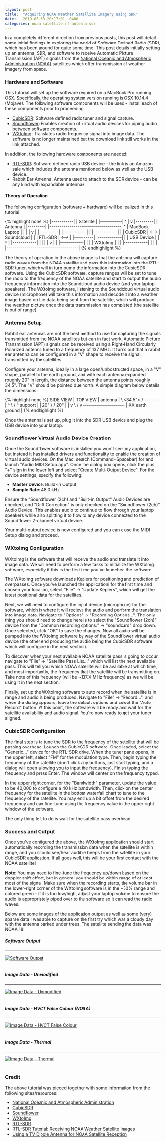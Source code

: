 ```yaml
---
layout: post
title:  "Acquiring NOAA Weather Satellite Imagery using SDR"
date:   2019-05-30 20:17:01 -0400
categories: noaa satellite rf antenna sdr
---
```

In a completely different direction from previous posts, this post will detail some initial findings in exploring the
world of Software Defined Radio (SDR), which has been around for quite some time. This post details initially setting up
an antenna, SDR, and software to receive Automatic Picture Transmission (APT) signals from the
[National Oceanic and Atmospheric Administration (NOAA)](https://www.noaa.gov/) satellites which offer transmission of
weather imagery from space.

### Hardware and Software

This tutorial will set up the software required on a MacBook Pro running OSX. Specifically, the operating system
version running is OSX 10.14.4 (Mojave). The following software components will be used - install each of these components
prior to proceeding:

* [CubicSDR](https://github.com/cjcliffe/CubicSDR/releases/tag/0.2.4): Software defined radio tuner and signal capture.
* [Soundflower](https://github.com/mattingalls/Soundflower/releases/tag/2.0b2): Enables creation of virtual audio devices
for piping audio between software components.
* [WXtoImg](https://wxtoimgrestored.xyz/downloads/): Translates radio frequency signal into image data. The software
is no longer maintained but the download link still works in the link attached.

In addition, the following hardware components are needed:

* [RTL-SDR](https://www.amazon.com/gp/product/B011HVUEME): Software defined radio USB device - the link is an
Amazon sale which includes the antenna mentioned below as well as the USB device.
* Rabbit Ear Antenna: Antenna used to attach to the SDR device - can be any kind with expandable antennae.

#### Theory of Operation

The following configuration (software + hardware) will be realized in this tutorial:

{% highlight none %}
 |-----------|
 | Satellite |
 |-----------|
       ^
       |
       v
  |---------|
  | Antenna |
  |---------|       |------------------------------------|
       ^            | MacBook Laptop                     |
       |            |                                    |
       v            |  |----------|      |------------|  |
|------------|      |  | CubicSDR | <--> | Soundcloud |  |
|  RTL-SDR   | <--> |  |----------|      |------------|  |
| USB Device |      |                          ^         |
|------------|      |                          |         |
                    |                          v         |
                    |                    |------------|  |
                    |                    | WXtoImg    |  |
                    |                    |------------|  |
                    |                                    |
                    |------------------------------------|
{% endhighlight %}

The theory of operation in the above image is that the antenna will capture radio waves from the NOAA satellite and
pass this information into the RTL-SDR tuner, which will in turn pump the information into the CubicSDR software.
Using the CubicSDR software, capture ranges will be set to tune the radio to the frequency of the NOAA satellite and
start to output the audio frequency information into the Soundcloud audio device (and your laptop speakers). The WXtoImg
software, listening to the Soundcloud virtual audio device (microphone) will take this information and decode it into
a weather image based on the data being sent from the satellite, which will produce the weather picture once the data
transmission has completed (the satellite is out of range).

### Antenna Setup

Rabbit ear antennas are not the best method to use for capturing the signals transmitted from the NOAA satellites but
can in fact work. Automatic Picture Transmission (APT) signals can be received using a Right-Hand Circularly Polarized
antenna tuned to a frequency of 137 MHz. It turns out that a rabbit ear antenna can be configured in a "V" shape to receive
the signal transmitted by the satellites.

Configure your antenna, ideally in a large open/unbostructed space, in a "V" shape, parallel to the earth ground, and
with each antenna expanded roughly 20" in length, the distance between the antenna points roughly 34.5". The "V" should
be pointed due north. A simple diagram below details the dimensions:

{% highlight none %}
      SIDE VIEW            |           TOP VIEW
                           |
         antenna           |         \  <34.5">  /
        --------           |       ^  \         /  ^
support |                  |      20"   \     /   20"
        |                  |       v     \  /      v
---------------------      |              XX
    earth ground           |
{% endhighlight %}

Once the antenna is set up, plug it into the SDR USB device and plug the USB device into your laptop.

### Soundflower Virtual Audio Device Creation

Once the Soundflower software is installed you won't see any application, but instead it has installed drivers and functionality
to enable the creation of virtual audio devices. On the Mac, search (Command+Spacebar) for and launch "Audio MIDI Setup.app". Once
the dialog box opens, click the plus "+" sign in the lower left and select "Create Multi-Output Device". For the device settings,
specify the following:

* **Master Device**: Build-in Output
* **Sample Rate**: 48.0 kHz

Ensure the "Soundflower (2ch) and "Built-in Output" Audio Devices are checked, and "Drift Correction" is only checked on the
"Soundflower (2ch)" Audio Device. This enables audio to continue to flow through your laptop speakers while also splitting it to
flow to any device connected to the Soundflower 2-channel virtual device.

Your multi-output device is now configured and you can close the MIDI Setup dialog and proceed.

### WXtoImg Configuration

WXtoImg is the software that will receive the audio and translate it into image data. We will need to perform a few tasks to
initialize the WXtoImg software, especially if this is the first time you've launched the software.

The WXtoImg software downloads Keplers for positioning and prediction of overpasses. Once you've launched the applicationi for the
first time and chosen your location, select "File" -> "Update Keplers", which will get the latest positional data for the satellites.

Next, we will need to configure the input device (microphone) for the software, which is where it will recieve the audio and perform
the translation into image data. Navigate to "Options" -> "Recording Options...". The only thing you should need to change here is
to select the "Soundflower (2ch)" device from the "Common recording options:" -> "soundcard" drop down. Once selected, click "OK" to
save the changes. Now all audio will be pumped into the WXtoImg software by way of the Soundflower virtual audio device (the other
end producing the audio being the CubicSDR software which will configure in the next section).

To discover when your next available NOAA satellite pass is going to occur, navigate to "File" -> "Satellite Pass List..." which will
list the next available pass. This will tell you which NOAA satellite will be available at which time, and most importantly, the
frequency that the satellite will be transmitting on. Take note of this frequency (will be ~137.X MHz frequency) as we will be using
it in the next section.

Finally, set up the WXtoImg software to auto record when the satellite is in range and audio is being produced. Navigate to
"File" -> "Record...", and when the dialog appears, leave the default options and select the "Auto Record" button. At this point, the
software will be ready and wait for the satellite availability and audio signal. You're now ready to get your tuner aligned.

### CubicSDR Configuration

The final step is to tune the SDR to the frequency of the satellite that will be passing overhead. Launch the CubicSDR software.
Once loaded, select the "Generic..." device for the RTL-SDR drive. When the tuner pane opens, in the upper left, select "FM" for the
modulation type. Then, begin typing the frequency of the satellite (don't click any buttons, just start typing, and a dialog will
open allowing you to input the frequency). Finish typing the frequency and press Enter. The window will center on the frequency typed.

In the upper right corner, for the "Bandwidth" parameter, update the value to be 40,000 to configure a 40 kHz bandwidth. Then, click
on the center frequency for the satellite in the bottom waterfall chart to tune to the frequency of the satellite. You may end up a bit
offset from the desired frequency and can fine-tune using the frequency value in the upper right window of the software.

The only thing left to do is wait for the satellite pass overhead.

### Success and Output

Once you've configured the above, the WXtoImg application should start automatically recording the transmission data when
the satellite is within range, and you should see/hear audible beeps from the satellite in your CubicSDR application. If all
goes well, this will be your first contact with the NOAA satellite!

**Note**: You may need to fine-tune the frequency up/down based on the doppler shift effect, but in general you should be within range
of at least most of the signal. Make sure when the recording starts, the volume bar in the lower-right corner of the WXtoImg software
is in the ~50% range and colored green - if it is too low/high, adjust your laptop volume to ensure the audio is appropriately piped
over to the software so it can read the radio waves.

Below are some images of the application output as well as some (very) sparse data I was able to capture on the first try which was
a cloudy day with the antenna parked under trees. The satellite sending the data was NOAA 18:

##### **Software Output**

---
[![Software Output][1]][1]
<br/>
<br/>

##### **Image Data - Unmodified**

---
[![Image Data - Unmodified][2]][2]
<br/>
<br/>

##### **Image Data - HVCT False Colour (NOAA)**

---
[![Image Data - HVCT False Colour][3]][3]
<br/>
<br/>

##### **Image Data - Thermal**

---
[![Image Data - Thermal][4]][4]
<br/>
<br/>

### Credit

The above tutorial was pieced together with some information from the following sites/resources:

* [National Oceanic and Atmospheric Administration](https://www.noaa.gov/)
* [CubicSDR](https://github.com/cjcliffe/CubicSDR/releases/tag/0.2.4)
* [Soundflower](https://github.com/mattingalls/Soundflower/releases/tag/2.0b2)
* [WXtoImg](https://wxtoimgrestored.xyz/downloads/)
* [RTL-SDR](https://www.amazon.com/gp/product/B011HVUEME)
* [RTL-SDR Tutorial: Receiving NOAA Weather Satellite Images](https://www.rtl-sdr.com/rtl-sdr-tutorial-receiving-noaa-weather-satellite-images/)
* [Using a TV Dipole Antenna for NOAA Satellite Reception](https://www.rtl-sdr.com/using-a-tv-dipole-for-noaa-satellite-reception/)

[1]: /assets/images/2019-05-30-noaa-satellite-imagery-sdr-software-output.png
[2]: /assets/images/2019-05-30-noaa-satellite-imagery-sdr-image-output.png
[3]: /assets/images/2019-05-30-noaa-satellite-imagery-sdr-image-hvct-false-colour.png
[4]: /assets/images/2019-05-30-noaa-satellite-imagery-sdr-image-thermal.png

